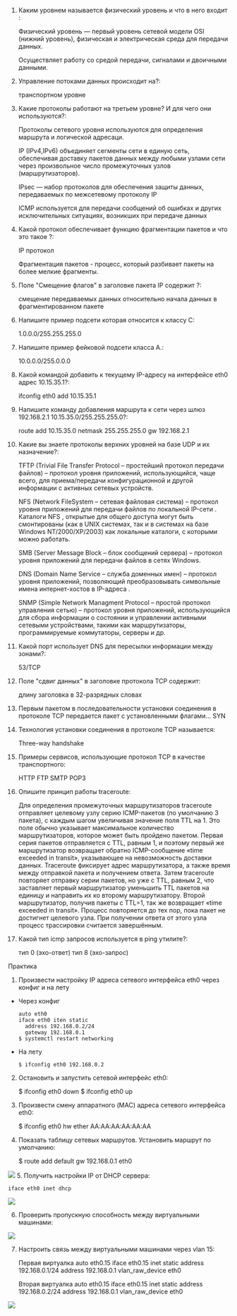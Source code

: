 1) Каким уровнем называется физический уровень и что в него входит :

	Физический уровень — первый уровень сетевой модели OSI (нижний уровень), физическая и электрическая среда для передачи данных.
	
	Осуществляет работу со средой передачи, сигналами и двоичными данными.
	
2) Управление потоками данных происходит на?:

	транспортном уровне
	
3) Какие протоколы работают на третьем уровне? И для чего они используются?:

	Протоколы сетевого уровня используются для определения маршрута и логической адресаци.
	
	IP (IPv4,IPv6) объединяет сегменты сети в единую сеть, обеспечивая доставку пакетов данных между любыми узлами сети через произвольное число промежуточных узлов (маршрутизаторов).
	
	IPsec — набор протоколов для обеспечения защиты данных, передаваемых по межсетевому протоколу IP
	
	ICMP используется для передачи сообщений об ошибках и других исключительных ситуациях, возникших при передаче данных

4) Какой протокол обеспечивает функцию фрагментации пакетов и что это такое ?:

	IP протокол
	
	Фрагментация пакетов - процесс, который разбивает пакеты на более мелкие фрагменты.
	
5) Поле "Смещение флагов" в заголовке пакета IP содержит ?:

	смещение передаваемых данных относительно начала данных в фрагментированном пакете 

6) Напишите пример подсети которая относится к классу C:

	1.0.0.0/255.255.255.0
	
7) Напишите пример фейковой подсети класса А.:

	10.0.0.0/255.0.0.0 

8) Какой командой добавить к текущему IP-адресу на интерфейсе eth0 адрес 10.15.35.1?:

	ifconfig eth0 add 10.15.35.1 

9) Напишите команду добавления маршрута к сети через шлюз 192.168.2.1 10.15.35.0/255.255.255.0?:

	route add 10.15.35.0 netmask 255.255.255.0 gw 192.168.2.1

10) Какие вы знаете протоколы верхних уровней на базе UDP и их назначение?:

	TFTP (Trivial File Transfer Protocol – простейший протокол передачи файлов) – протокол уровня приложений, использующийся, чаще всего, для приема/передачи конфигурационной и другой информации с активных сетевых устройств.
	
	NFS (Network FileSystem – сетевая файловая система) – протокол уровня приложений для передачи файлов по локальной IP-сети . Каталоги NFS , открытые для общего доступа могут быть смонтированы (как в UNIX системах, так и в системах на базе Windows NT/2000/XP/2003) как локальные каталоги, с которыми можно работать.
	
	SMB (Server Message Block – блок сообщений сервера) – протокол уровня приложений для передачи файлов в сетях Windows.
	
	DNS (Domain Name Service – служба доменных имен) – протокол уровня приложений, позволяющий преобразовывать символьные имена интернет-хостов в IP-адреса .
	
	SNMP (Simple Network Managment Protocol – простой протокол управления сетью) – протокол уровня приложений, использующийся для сбора информации о состоянии и управлении активными сетевыми устройствами, такими как маршрутизаторы, программируемые коммутаторы, серверы и др.
	
11) Какой порт использует DNS для пересылки информации между зонами?:

	53/TCP

12) Поле "сдвиг данных" в заголовке протокола TCP содержит:

	длину заголовка в 32-разрядных словах
	
13) Первым пакетом в последовательности установки соединения в протоколе TCP передается пакет с установленными флагами… 
	SYN

14) Технология установки соединения в протоколе TCP называется:

	Three-way handshake 

15) Примеры сервисов, использующие протокол TCP в качестве транспортного:

	HTTP
	FTP
	SMTP
	POP3

16) Опишите принцип работы traceroute:

	Для определения промежуточных маршрутизаторов traceroute отправляет целевому узлу серию ICMP-пакетов (по умолчанию 3 пакета), с каждым шагом увеличивая значение поля TTL на 1. Это поле обычно указывает максимальное количество маршрутизаторов, которое может быть пройдено пакетом. 
	Первая серия пакетов отправляется с TTL, равным 1, и поэтому первый же маршрутизатор возвращает обратно ICMP-сообщение «time exceeded in transit», указывающее на невозможность доставки данных. Traceroute фиксирует адрес маршрутизатора, а также время между отправкой пакета и получением ответа. Затем traceroute повторяет отправку серии пакетов, но уже с TTL, равным 2, что заставляет первый маршрутизатор уменьшить TTL пакетов на единицу и направить их ко второму маршрутизатору. Второй маршрутизатор, получив пакеты с TTL=1, так же возвращает «time exceeded in transit».
	Процесс повторяется до тех пор, пока пакет не достигнет целевого узла. При получении ответа от этого узла процесс трассировки считается завершённым.
	
17) Какой тип icmp запросов используется в ping утилите?:

	тип 0 (эхо-ответ)
	тип 8 (эхо-запрос)
	
	
Практика
1. Произвести настройку IP адреса сетевого интерфейса eth0 через конфиг и на лету

 - Через конфиг
	```
	auto eth0
	iface eth0 iten static
	  address 192.168.0.2/24
	  gateway 192.168.0.1
	$ systemctl restart networking
	```
- На лету
	```
	$ ifconfig eth0 192.168.0.2
	```
2. Остановить и запустить сетевой интерфейс eth0:

	$ ifconfig eth0 down
	$ ifconfig eth0 up

3. Произвести смену аппаратного (MAC) адреса сетевого интерфейса eth0:

	$ ifconfig eth0 hw ether AA:AA:AA:AA:AA:AA
	
4. Показать таблицу сетевых маршрутов. Установить маршрут по умолчанию:

	$ route add default gw 192.168.0.1 eth0
	
![](https://i.imgur.com/nV8PkjL.png)
5. Получить настройки IP от DHCP сервера:

	iface eth0 inet dhcp
	
![](https://i.imgur.com/m5k2Qzy.png)

6. Проверить пропускную способность между виртуальными машинами:

![](https://i.imgur.com/TK0Cws7.png)

7. Настроить связь между виртуальными машинами через vlan 15:


	Первая виртуалка
	auto eth0.15 
	iface eth0.15 inet static
	  address 192.168.0.1/24
	  address 192.168.0.1
	  vlan_raw_device eth0

	Вторая виртуалка
	auto eth0.15 
	iface eth0.15 inet static
	  address 192.168.0.2/24
	  address 192.168.0.1
	  vlan_raw_device eth0

![](https://i.imgur.com/fHxhYMX.png)

